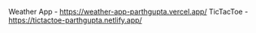 Weather App - https://weather-app-parthgupta.vercel.app/
TicTacToe - https://tictactoe-parthgupta.netlify.app/
